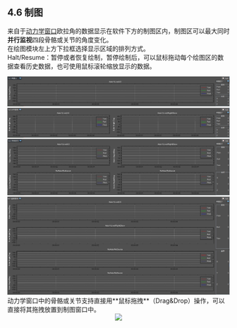 ## 4.6 制图
来自于[动力学窗口](https://github.com/FOHEART/MotionVenusHelp/blob/v1.3.0/software/kinetics.md)欧拉角的数据显示在软件下方的制图区内，制图区可以最大同时**并行监视**四段骨骼或关节的角度变化。<br>
在绘图模块左上方下拉框选择显示区域的排列方式。<br>
Halt/Resume：暂停或者恢复绘制，暂停绘制后，可以鼠标拖动每个绘图区的数据查看历史数据，也可使用鼠标滚轮缩放显示的数据。
<div align=center>
<img src="https://raw.githubusercontent.com/FOHEART/MotionVenusHelp/v1.3.0/software/plot1x1.png"/>
</div>
<div align=center>
<img src="https://raw.githubusercontent.com/FOHEART/MotionVenusHelp/v1.3.0/software/plot1x2.png"/>
</div>
<div align=center>
<img src="https://raw.githubusercontent.com/FOHEART/MotionVenusHelp/v1.3.0/software/plot2x2.png"/>
</div>
<div align=center>
<img src="https://raw.githubusercontent.com/FOHEART/MotionVenusHelp/v1.3.0/software/plot4x1.png"/>
</div>
动力学窗口中的骨骼或关节支持直接用**鼠标拖拽**（Drag&Drop）操作，可以直接将其拖拽放置到制图窗口中。
<div align=center>
<img src="https://raw.githubusercontent.com/FOHEART/MotionVenusHelp/v1.3.0/software/kineticdragdropmedium.GIF"/>
</div>

